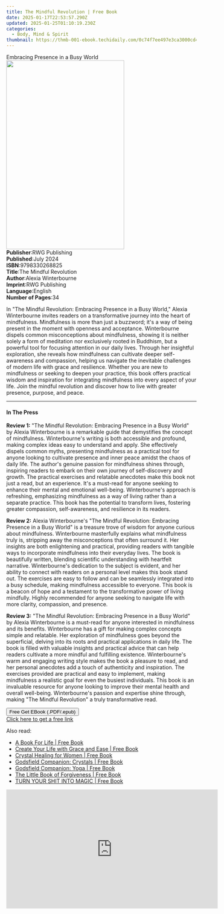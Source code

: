 ```yaml
---
title: The Mindful Revolution | Free Book
date: 2025-01-17T22:53:57.290Z
updated: 2025-01-25T01:10:19.230Z
categories:
  - Body, Mind & Spirit
thumbnail: https://thmb-001-ebook.techidaily.com/0c74f7ee497e3ca3000cd43a8e5b5c3793d3dc39eab3af227dde77729b98fd34.jpg
---
```

<main id="book-container">
  <div class="flex flex-col">
    <div class="book-brief flex-1 py-6 px-4 sm:p-6 md:py-10 md:px-8">
      <!-- brief-->
      <div class="book-brief-main">Embracing Presence in a Busy World</div>
    </div>
    <div
      class="book-meta-info flex-1 grid gap-4 col-start-1 col-end-3 row-start-1 sm:mb-6 sm:grid-cols-4 lg:gap-6 lg:col-start-2 lg:row-end-6 lg:row-span-6 lg:mb-0"
    >
      <div
        class="book-meta-info-left place-content-center mt-4 p-4 text-sm leading-6 col-start-2 col-span-2 dark:text-slate-400"
      >
        <img
          class="w-full h-500 object-cover rounded-lg sm:h-255 sm:col-span-2 lg:col-span-full"
          src="https://img-001-ebook.techidaily.com/00e6a5f87e5a0a09dc0b999aa2ce1bbdbd949d2bd6bed7b2f30d383835769391.jpg"
          alt=""
          width="312"
          height="500"
        />
      </div>
      <div
        class="book-meta-info-right mt-2 col-start-1 row-start-2 col-span-3 self-center"
      >
        <!-- meta data  -->
        <div class="flex flex-col px-4 md:px-8">
          <div class="flex-1">
            <strong>Publisher</strong>:<span class="px-2">RWG Publishing</span>
          </div>
          <div class="flex-1">
            <strong>Published</strong>:<span class="px-2">July 2024</span>
          </div>
          <div class="flex-1">
            <strong>ISBN</strong>:<span class="px-2">9798330268825</span>
          </div>
          <div class="flex-1">
            <strong>Title</strong>:<span class="px-2"
              >The Mindful Revolution</span
            >
          </div>
          <div class="flex-1">
            <strong>Author</strong>:<span class="px-2"
              >Alexia Winterbourne</span
            >
          </div>
          <div class="flex-1">
            <strong>Imprint</strong>:<span class="px-2">RWG Publishing</span>
          </div>
          <div class="flex-1">
            <strong>Language</strong>:<span class="px-2">English</span>
          </div>
          <div class="flex-1">
            <strong>Number of Pages</strong>:<span class="px-2">34</span>
          </div>
        </div>
      </div>
    </div>
    <div class="book-description flex-1 py-6 px-4 sm:p-6 md:py-10 md:px-8">
      <div class="book-description-main">
        <div accordion-content="" id="description">
          <p>
            In "The Mindful Revolution: Embracing Presence in a Busy World,"
            Alexia Winterbourne invites readers on a transformative journey into
            the heart of mindfulness. Mindfulness is more than just a buzzword;
            it's a way of being present in the moment with openness and
            acceptance. Winterbourne dispels common misconceptions about
            mindfulness, showing it is neither solely a form of meditation nor
            exclusively rooted in Buddhism, but a powerful tool for focusing
            attention in our daily lives. Through her insightful exploration,
            she reveals how mindfulness can cultivate deeper self-awareness and
            compassion, helping us navigate the inevitable challenges of modern
            life with grace and resilience. Whether you are new to mindfulness
            or seeking to deepen your practice, this book offers practical
            wisdom and inspiration for integrating mindfulness into every aspect
            of your life. Join the mindful revolution and discover how to live
            with greater presence, purpose, and peace.
          </p>
        </div>
      </div>
    </div>
    <div class="book-excerpts flex-1 py-6 px-4 sm:p-6 md:py-10 md:px-8">
      <!-- excerpts-->
      <div class="book-excerpts-main">
        <hr />
        <h4 class="placeholder placeholder-heading">
          <span>In The Press</span>
        </h4>
        <p></p>
        <p>
          <strong>Review 1:</strong> "The Mindful Revolution: Embracing Presence
          in a Busy World" by Alexia Winterbourne is a remarkable guide that
          demystifies the concept of mindfulness. Winterbourne's writing is both
          accessible and profound, making complex ideas easy to understand and
          apply. She effectively dispels common myths, presenting mindfulness as
          a practical tool for anyone looking to cultivate presence and inner
          peace amidst the chaos of daily life. The author's genuine passion for
          mindfulness shines through, inspiring readers to embark on their own
          journey of self-discovery and growth. The practical exercises and
          relatable anecdotes make this book not just a read, but an experience.
          It's a must-read for anyone seeking to enhance their mental and
          emotional well-being. Winterbourne's approach is refreshing,
          emphasizing mindfulness as a way of living rather than a separate
          practice. This book has the potential to transform lives, fostering
          greater compassion, self-awareness, and resilience in its readers.
        </p>
        <p>
          <strong>Review 2:</strong> Alexia Winterbourne's "The Mindful
          Revolution: Embracing Presence in a Busy World" is a treasure trove of
          wisdom for anyone curious about mindfulness. Winterbourne masterfully
          explains what mindfulness truly is, stripping away the misconceptions
          that often surround it. Her insights are both enlightening and
          practical, providing readers with tangible ways to incorporate
          mindfulness into their everyday lives. The book is beautifully
          written, blending scientific understanding with heartfelt narrative.
          Winterbourne's dedication to the subject is evident, and her ability
          to connect with readers on a personal level makes this book stand out.
          The exercises are easy to follow and can be seamlessly integrated into
          a busy schedule, making mindfulness accessible to everyone. This book
          is a beacon of hope and a testament to the transformative power of
          living mindfully. Highly recommended for anyone seeking to navigate
          life with more clarity, compassion, and presence.
        </p>
        <p>
          <strong>Review 3:</strong> "The Mindful Revolution: Embracing Presence
          in a Busy World" by Alexia Winterbourne is a must-read for anyone
          interested in mindfulness and its benefits. Winterbourne has a gift
          for making complex concepts simple and relatable. Her exploration of
          mindfulness goes beyond the superficial, delving into its roots and
          practical applications in daily life. The book is filled with valuable
          insights and practical advice that can help readers cultivate a more
          mindful and fulfilling existence. Winterbourne's warm and engaging
          writing style makes the book a pleasure to read, and her personal
          anecdotes add a touch of authenticity and inspiration. The exercises
          provided are practical and easy to implement, making mindfulness a
          realistic goal for even the busiest individuals. This book is an
          invaluable resource for anyone looking to improve their mental health
          and overall well-being. Winterbourne's passion and expertise shine
          through, making "The Mindful Revolution" a truly transformative read.
        </p>
        <p></p>
        <p></p>
      </div>
    </div>
    <div
      class="book-about-author flex-1 py-6 px-4 sm:p-6 md:py-10 md:px-8"
    ></div>
    <div class="book-free-get flex-1 py-6 px-4 sm:p-6 md:py-10 md:px-8">
      <button
        id="btn-free-get"
        class="bg-blue-500 hover:bg-blue-700 text-white font-bold py-2 px-4 rounded"
      >
        Free Get EBook (.PDF/.epub)
      </button>
      <div id="countdown-display" class="px-2 text-lg mt-2"></div>
      <a
        id="free-link"
        class="hidden bg-blue-500 hover:bg-blue-700 text-white font-bold py-2 px-4 rounded"
        href="https://www.ebooks.com/en-us/book/211400630/the-mindful-revolution/alexia-winterbourne/"
        target="_blank"
        >Click here to get a free link</a
      >
    </div>
    <script>
      let countdownTime = 0;
      let countdownInterval = null;
      document
        .getElementById('btn-free-get')
        .addEventListener('click', startCountdown);
      function startCountdown() {
        countdownTime = new Date().getTime() + 60000 * 3;
        countdownInterval = setInterval(updateCountdown, 1000);
        document.getElementById('btn-free-get').disabled = true;
        document
          .getElementById('btn-free-get')
          .classList.add('bg-gray-500', 'cursor-not-allowed');
      }
      function updateCountdown() {
        let currentTime = new Date().getTime();
        let timeLeft = countdownTime - currentTime;
        let secondsLeft = Math.floor(timeLeft / 1000);
        document.getElementById('countdown-display').innerHTML =
          `Remaining time: ${secondsLeft} seconds.`;
        if (secondsLeft <= 0) {
          clearInterval(countdownInterval);
          document.getElementById('btn-free-get').classList.add('hidden');
          document.getElementById('free-link').classList.remove('hidden');
          document.getElementById('countdown-display').innerHTML = '';
        }
      }
    </script>
  </div>
</main>

<ins class="adsbygoogle"
      style="display:block"
      data-ad-client="ca-pub-7571918770474297"
      data-ad-slot="8358498916"
      data-ad-format="auto"
      data-full-width-responsive="true"></ins>
    

<span class="atpl-alsoreadstyle">Also read:</span>
<div><ul>
<li><a href="https://novels-ebooks.techidaily.com/210105578-9781529340181-a-book-for-life/"><u>A Book For Life | Free Book</u></a></li>
<li><a href="https://novels-ebooks.techidaily.com/210105424-9781943070930-create-your-life-with-grace-and-ease/"><u>Create Your Life with Grace and Ease | Free Book</u></a></li>
<li><a href="https://novels-ebooks.techidaily.com/210105365-9780593196830-crystal-healing-for-women/"><u>Crystal Healing for Women | Free Book</u></a></li>
<li><a href="https://novels-ebooks.techidaily.com/210105589-9781841815060-godsfield-companion-crystals/"><u>Godsfield Companion: Crystals | Free Book</u></a></li>
<li><a href="https://novels-ebooks.techidaily.com/210105583-9781841815077-godsfield-companion-yoga/"><u>Godsfield Companion: Yoga | Free Book</u></a></li>
<li><a href="https://novels-ebooks.techidaily.com/210105581-9781856754538-the-little-book-of-forgiveness/"><u>The Little Book of Forgiveness | Free Book</u></a></li>
<li><a href="https://novels-ebooks.techidaily.com/210105546-9780578745626-turn-your-shit-into-magic/"><u>TURN YOUR SHIT INTO MAGIC | Free Book</u></a></li>
</ul></div>

<!-- affiliate ads begin -->
<iframe width="560" height="315" src="https://www.youtube.com/embed/tPgf_wSdhS8?si=BHoH1ryaxmwk-8FV" title="YouTube video player" frameborder="0" allow="accelerometer; autoplay; clipboard-write; encrypted-media; gyroscope; picture-in-picture; web-share" referrerpolicy="strict-origin-when-cross-origin" allowfullscreen></iframe>
<!-- affiliate ads end -->

